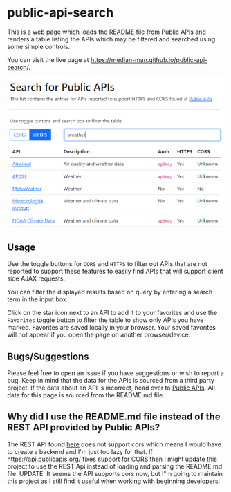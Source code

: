 # public-api-search

This is a web page which loads the README file from [Public APIs](https://github.com/public-apis/public-apis/blob/master/README.md) and renders a table listing the APIs which may be filtered and searched using some simple controls.

You can visit the live page at https://median-man.github.io/public-api-search/.

![app screen shot](./images/screen-shot.PNG)

## Usage

Use the toggle buttons for `CORS` and `HTTPS` to filter out APIs that are not reported to support these features to easily find APIs that will support client side AJAX requests.

You can filter the displayed results based on query by entering a search term in the input box.

Click on the star icon next to an API to add it to your favorites and use the `Favorites` toggle button to filter the table to show only APIs you have marked. Favorites are saved locally in your browser. Your saved favorites will not appear if you open the page on another browser/device.

## Bugs/Suggestions

Please feel free to open an issue if you have suggestions or wish to report a bug. Keep in mind that the data for the APIs is sourced from a third party project. If the data about an API is incorrect, head over to [Public APIs](https://github.com/public-apis/public-apis). All data for this page is sourced from the README.md file.

## Why did I use the README.md file instead of the REST API provided by Public APIs?

The REST API found [here](https://api.publicapis.org/) does not support cors which means I would have to create a backend and I'm just too lazy for that. If https://api.publicapis.org/ fixes support for CORS then I might update this project to use the REST Api instead of loading and parsing the README.md file. UPDATE: It seems the API supports cors now, but I"m going to maintain this project as I still find it useful when working with beginning developers.
